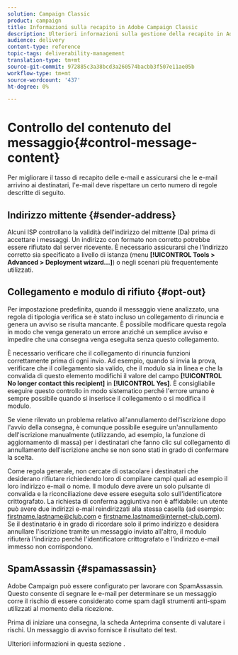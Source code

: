 ```yaml
---
solution: Campaign Classic
product: campaign
title: Informazioni sulla recapito in Adobe Campaign Classic
description: Ulteriori informazioni sulla gestione della recapito in Adobe Campaign Classic.
audience: delivery
content-type: reference
topic-tags: deliverability-management
translation-type: tm+mt
source-git-commit: 972885c3a38bcd3a260574bacbb3f507e11ae05b
workflow-type: tm+mt
source-wordcount: '437'
ht-degree: 0%

---
```



# Controllo del contenuto del messaggio{#control-message-content}

Per migliorare il tasso di recapito delle e-mail e assicurarsi che le e-mail arrivino ai destinatari, l&#39;e-mail deve rispettare un certo numero di regole descritte di seguito.

## Indirizzo mittente {#sender-address}

Alcuni ISP controllano la validità dell&#39;indirizzo del mittente (Da) prima di accettare i messaggi. Un indirizzo con formato non corretto potrebbe essere rifiutato dal server ricevente. È necessario assicurarsi che l&#39;indirizzo corretto sia specificato a livello di istanza (menu **[!UICONTROL Tools > Advanced > Deployment wizard...]**) o negli scenari più frequentemente utilizzati.

## Collegamento e modulo di rifiuto {#opt-out}

Per impostazione predefinita, quando il messaggio viene analizzato, una regola di tipologia verifica se è stato incluso un collegamento di rinuncia e genera un avviso se risulta mancante. È possibile modificare questa regola in modo che venga generato un errore anziché un semplice avviso e impedire che una consegna venga eseguita senza questo collegamento.

È necessario verificare che il collegamento di rinuncia funzioni correttamente prima di ogni invio. Ad esempio, quando si invia la prova, verificare che il collegamento sia valido, che il modulo sia in linea e che la convalida di questo elemento modifichi il valore del campo **[!UICONTROL No longer contact this recipient]** in **[!UICONTROL Yes]**. È consigliabile eseguire questo controllo in modo sistematico perché l&#39;errore umano è sempre possibile quando si inserisce il collegamento o si modifica il modulo.

Se viene rilevato un problema relativo all&#39;annullamento dell&#39;iscrizione dopo l&#39;avvio della consegna, è comunque possibile eseguire un&#39;annullamento dell&#39;iscrizione manualmente (utilizzando, ad esempio, la funzione di aggiornamento di massa) per i destinatari che fanno clic sul collegamento di annullamento dell&#39;iscrizione anche se non sono stati in grado di confermare la scelta.

Come regola generale, non cercate di ostacolare i destinatari che desiderano rifiutare richiedendo loro di compilare campi quali ad esempio il loro indirizzo e-mail o nome. Il modulo deve avere un solo pulsante di convalida e la riconciliazione deve essere eseguita solo sull&#39;identificatore crittografato. La richiesta di conferma aggiuntiva non è affidabile: un utente può avere due indirizzi e-mail reindirizzati alla stessa casella (ad esempio: firstname.lastname@club.com e firstname.lastname@internet-club.com). Se il destinatario è in grado di ricordare solo il primo indirizzo e desidera annullare l&#39;iscrizione tramite un messaggio inviato all&#39;altro, il modulo rifiuterà l&#39;indirizzo perché l&#39;identificatore crittografato e l&#39;indirizzo e-mail immesso non corrispondono.

## SpamAssassin {#spamassassin}

 Adobe Campaign può essere configurato per lavorare con SpamAssassin. Questo consente di segnare le e-mail per determinare se un messaggio corre il rischio di essere considerato come spam dagli strumenti anti-spam utilizzati al momento della ricezione.

Prima di iniziare una consegna, la scheda Anteprima consente di valutare i rischi. Un messaggio di avviso fornisce il risultato del test.

Ulteriori informazioni in questa sezione [](../../delivery/using/spamassassin.md).